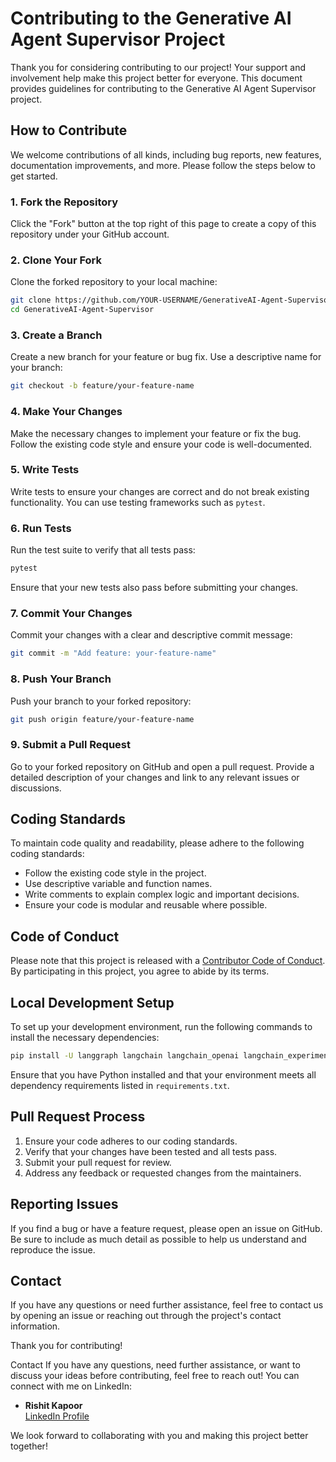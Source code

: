 # Contributing to the Generative AI Agent Supervisor Project

Thank you for considering contributing to our project! Your support and involvement help make this project better for everyone. This document provides guidelines for contributing to the Generative AI Agent Supervisor project. 

## How to Contribute

We welcome contributions of all kinds, including bug reports, new features, documentation improvements, and more. Please follow the steps below to get started.

### 1. Fork the Repository

Click the "Fork" button at the top right of this page to create a copy of this repository under your GitHub account.

### 2. Clone Your Fork

Clone the forked repository to your local machine:

```bash
git clone https://github.com/YOUR-USERNAME/GenerativeAI-Agent-Supervisor.git
cd GenerativeAI-Agent-Supervisor
```

### 3. Create a Branch

Create a new branch for your feature or bug fix. Use a descriptive name for your branch:

```bash
git checkout -b feature/your-feature-name
```

### 4. Make Your Changes

Make the necessary changes to implement your feature or fix the bug. Follow the existing code style and ensure your code is well-documented.

### 5. Write Tests

Write tests to ensure your changes are correct and do not break existing functionality. You can use testing frameworks such as `pytest`.

### 6. Run Tests

Run the test suite to verify that all tests pass:

```bash
pytest
```

Ensure that your new tests also pass before submitting your changes.

### 7. Commit Your Changes

Commit your changes with a clear and descriptive commit message:

```bash
git commit -m "Add feature: your-feature-name"
```

### 8. Push Your Branch

Push your branch to your forked repository:

```bash
git push origin feature/your-feature-name
```

### 9. Submit a Pull Request

Go to your forked repository on GitHub and open a pull request. Provide a detailed description of your changes and link to any relevant issues or discussions.

## Coding Standards

To maintain code quality and readability, please adhere to the following coding standards:

- Follow the existing code style in the project.
- Use descriptive variable and function names.
- Write comments to explain complex logic and important decisions.
- Ensure your code is modular and reusable where possible.

## Code of Conduct

Please note that this project is released with a [Contributor Code of Conduct](CODE_OF_CONDUCT.md). By participating in this project, you agree to abide by its terms.

## Local Development Setup

To set up your development environment, run the following commands to install the necessary dependencies:

```bash
pip install -U langgraph langchain langchain_openai langchain_experimental langsmith pandas
```

Ensure that you have Python installed and that your environment meets all dependency requirements listed in `requirements.txt`.

## Pull Request Process

1. Ensure your code adheres to our coding standards.
2. Verify that your changes have been tested and all tests pass.
3. Submit your pull request for review.
4. Address any feedback or requested changes from the maintainers.

## Reporting Issues

If you find a bug or have a feature request, please open an issue on GitHub. Be sure to include as much detail as possible to help us understand and reproduce the issue.

## Contact

If you have any questions or need further assistance, feel free to contact us by opening an issue or reaching out through the project's contact information.

Thank you for contributing!


Contact
If you have any questions, need further assistance, or want to discuss your ideas before contributing, feel free to reach out! You can connect with me on LinkedIn:


- **Rishit Kapoor**  
  [LinkedIn Profile](https://www.linkedin.com/in/rishit-kapoor-33b2b81b0/)

We look forward to collaborating with you and making this project better together!

